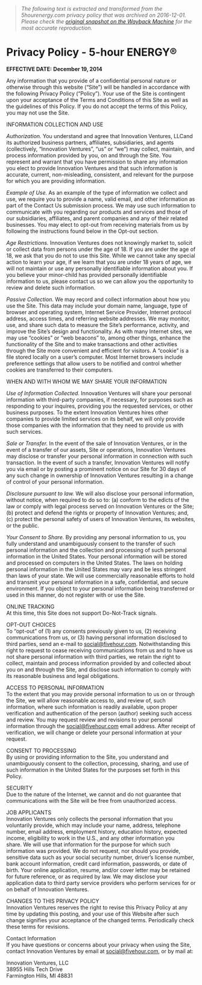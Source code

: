 > *The following text is extracted and transformed from the 5hourenergy.com privacy policy that was archived on 2016-12-01. Please check the [original snapshot on the Wayback Machine](https://web.archive.org/web/20161201205602id_/http%3A//5hourenergy.com/privacy-policy) for the most accurate reproduction.*

# Privacy Policy - 5-hour ENERGY®

**EFFECTIVE DATE:** **December 19, 2014**

Any information that you provide of a confidential personal nature or otherwise through this website (“Site”) will be handled in accordance with the following Privacy Policy (“Policy”). Your use of the Site is contingent upon your acceptance of the Terms and Conditions of this Site as well as the guidelines of this Policy. If you do not accept the terms of this Policy, you may not use the Site. 

INFORMATION COLLECTION AND USE 

_Authorization._ You understand and agree that Innovation Ventures, LLCand its authorized business partners, affiliates, subsidiaries, and agents (collectively, “Innovation Ventures”, “us” or “we”) may collect, maintain, and process information provided by you, on and through the Site. You represent and warrant that you have permission to share any information you elect to provide Innovation Ventures and that such information is accurate, current, non-misleading, consistent, and relevant for the purpose for which you are providing information.

_Example of Use._ As an example of the type of information we collect and use, we require you to provide a name, valid email, and other information as part of the Contact Us submission process. We may use such information to communicate with you regarding our products and services and those of our subsidiaries, affiliates, and parent companies and any of their related businesses. You may elect to opt-out from receiving materials from us by following the instructions found below in the Opt-out section.

_Age Restrictions._ Innovation Ventures does not knowingly market to, solicit or collect data from persons under the age of 18. If you are under the age of 18, we ask that you do not to use this Site. While we cannot take any special action to learn your age, if we learn that you are under 18 years of age, we will not maintain or use any personally identifiable information about you. If you believe your minor-child has provided personally identifiable information to us, please contact us so we can allow you the opportunity to review and delete such information.

_Passive Collection._ We may record and collect information about how you use the Site. This data may include your domain name, language, type of browser and operating system, Internet Service Provider, Internet protocol address, access times, and referring website addresses. We may monitor, use, and share such data to measure the Site’s performance, activity, and improve the Site’s design and functionality. As with many Internet sites, we may use “cookies” or “web beacons” to, among other things, enhance the functionality of the Site and to make transactions and other activities through the Site more convenient and efficient for visitors. A “cookie” is a file stored locally on a user’s computer. Most Internet browsers include preference settings that allow users to be notified and control whether cookies are transferred to their computers.

WHEN AND WITH WHOM WE MAY SHARE YOUR INFORMATION

_Use of Information Collected._ Innovation Ventures will share your personal information with third-party companies, if necessary, for purposes such as responding to your inquires, providing you the requested services, or other business purposes. To the extent Innovation Ventures hires other companies to provide limited services on its behalf, we will only provide those companies with the information that they need to provide us with such services.

_Sale or Transfer._ In the event of the sale of Innovation Ventures, or in the event of a transfer of our assets, Site or operations, Innovation Ventures may disclose or transfer your personal information in connection with such transaction. In the event of such a transfer, Innovation Ventures will notify you via email or by posting a prominent notice on our Site for 30 days of any such change in ownership of Innovation Ventures resulting in a change of control of your personal information.

_Disclosure pursuant to law._ We will also disclose your personal information, without notice, when required to do so to: (a) conform to the edicts of the law or comply with legal process served on Innovation Ventures or the Site; (b) protect and defend the rights or property of Innovation Ventures; and, (c) protect the personal safety of users of Innovation Ventures, its websites, or the public.

_Your Consent to Share._ By providing any personal information to us, you fully understand and unambiguously consent to the transfer of such personal information and the collection and processing of such personal information in the United States. Your personal information will be stored and processed on computers in the United States. The laws on holding personal information in the United States may vary and be less stringent than laws of your state. We will use commercially reasonable efforts to hold and transmit your personal information in a safe, confidential, and secure environment. If you object to your personal information being transferred or used in this manner, do not register with or use the Site.

ONLINE TRACKING  
At this time, this Site does not support Do-Not-Track signals.

OPT-OUT CHOICES  
To “opt-out” of (1) any consents previously given to us, (2) receiving communications from us, or (3) having personal information disclosed to third parties, send an e-mail to social@fivehour.com. Notwithstanding this right to request to cease receiving communications from us and to have us not share personal information with third parties, we retain the right to collect, maintain and process information provided by and collected about you on and through the Site, and disclose such information to comply with its reasonable business and legal obligations.

ACCESS TO PERSONAL INFORMATION  
To the extent that you may provide personal information to us on or through the Site, we will allow reasonable access to, and review of, such information, where such information is readily available, upon proper verification and authentication of the person (author) seeking such access and review. You may request review and revisions to your personal information through the social@fivehour.com email address. After receipt of verification, we will change or delete your personal information at your request.

CONSENT TO PROCESSING  
By using or providing information to the Site, you understand and unambiguously consent to the collection, processing, sharing, and use of such information in the United States for the purposes set forth in this Policy.

SECURITY  
Due to the nature of the Internet, we cannot and do not guarantee that communications with the Site will be free from unauthorized access.

JOB APPLICANTS  
Innovation Ventures only collects the personal information that you voluntarily provide, which may include your name, address, telephone number, email address, employment history, education history, expected income, eligibility to work in the U.S., and any other information you share. We will use that information for the purpose for which such information was provided. We do not request, nor should you provide, sensitive data such as your social security number, driver’s license number, bank account information, credit card information, passwords, or date of birth. Your online application, resume, and/or cover letter may be retained for future reference, or as required by law. We may disclose your application data to third party service providers who perform services for or on behalf of Innovation Ventures.

CHANGES TO THIS PRIVACY POLICY  
Innovation Ventures reserves the right to revise this Privacy Policy at any time by updating this posting, and your use of this Website after such change signifies your acceptance of the changed terms. Periodically check these terms for revisions.

Contact Information  
If you have questions or concerns about your privacy when using the Site, contact Innovation Ventures by email at [social@fivehour.com](mailto:social@fivehour.com), or by mail at:

Innovation Ventures, LLC  
38955 Hills Tech Drive  
Farmington Hills, MI 48831
